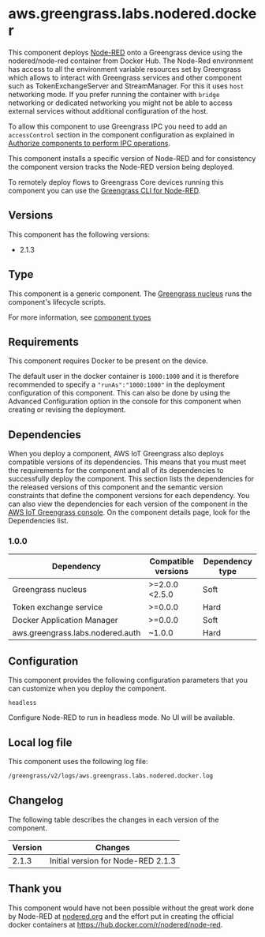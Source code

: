 # aws.greengrass.labs.nodered.docker

This component deploys [Node-RED](https://nodered.org/) onto a Greengrass device using the nodered/node-red container from Docker Hub. The Node-Red environment has access to all the environment variable resources set by Greengrass which allows to interact with Greengrass services and other component such as TokenExchangeServer and StreamManager. For this it uses `host` networking mode. If you prefer running the container with `bridge` networking or dedicated networking you might not be able to access external services without additional configuration of the host.

To allow this component to use Greengrass IPC you need to add an `accessControl` section in the component configuration as explained in [Authorize components to perform IPC operations](https://docs.aws.amazon.com/greengrass/v2/developerguide/interprocess-communication.html#ipc-authorization-policies).


This component installs a specific version of Node-RED and for consistency the component version tracks the Node-RED version being deployed. 

To remotely deploy flows to Greengrass Core devices running this component you can use the [Greengrass CLI for Node-RED](https://github.com/awslabs/aws-greengrass-labs-node-red-app-cli).

## Versions
This component has the following versions:

* 2.1.3

## Type

This component is a generic component. The [Greengrass nucleus](https://docs.aws.amazon.com/greengrass/v2/developerguide/greengrass-nucleus-component.html) runs the component's lifecycle scripts.

For more information, see [component types](https://docs.aws.amazon.com/greengrass/v2/developerguide/manage-components.html#component-types)


## Requirements

This component requires Docker to be present on the device. 

The default user in the docker container is `1000:1000` and it is therefore recommended to specify a `"runAs":"1000:1000"` in the deployment configuration of this component. This can also be done by using the Advanced Configuration option in the console for this component when creating or revising the deployment. 

## Dependencies

When you deploy a component, AWS IoT Greengrass also deploys compatible versions of its dependencies. This means that you must meet the requirements for the component and all of its dependencies to successfully deploy the component. This section lists the dependencies for the released versions of this component and the semantic version constraints that define the component versions for each dependency. You can also view the dependencies for each version of the component in the [AWS IoT Greengrass console](https://console.aws.amazon.com/greengrass). On the component details page, look for the Dependencies list.

### 1.0.0

| Dependency | Compatible versions | Dependency type |
|---|---|---|
| Greengrass nucleus | >=2.0.0 <2.5.0 | Soft |
| Token exchange service | >=0.0.0 | Hard |
| Docker Application Manager | >=0.0.0 | Soft |
| aws.greengrass.labs.nodered.auth | ~1.0.0 | Hard |

## Configuration

This component provides the following configuration parameters that you can customize when you deploy the component.

`headless`

Configure Node-RED to run in headless mode. No UI will be available.


## Local log file

This component uses the following log file:

```bash
/greengrass/v2/logs/aws.greengrass.labs.nodered.docker.log
```


## Changelog

The following table describes the changes in each version of the component.

| Version | Changes |
|---|---|
| 2.1.3 | Initial version for Node-RED 2.1.3 |


## Thank you

This component would have not been possible without the great work done by Node-RED at [nodered.org](https://nodered.org/) and the effort put in creating the official docker containers at https://hub.docker.com/r/nodered/node-red.